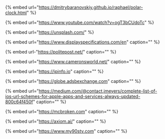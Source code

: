 {% embed url="https://dmitrybaranovskiy.github.io/raphael/polar-clock.html" %}

{% embed url="https://www.youtube.com/watch?v=ogT3bCUdoTc" %}

{% embed url="https://unsplash.com/" %}

{% embed url="https://www.displayspecifications.com/en" caption="" %}

{% embed url-"https://politepost.net/" caption="" %}

{% embed url="https://www.cameronsworld.net/" caption="" %}

{% embed url="https://ipinfo.io" caption="" %}

{% embed url="https://globe.adsbexchange.com" caption="" %}

{% embed url="https://medium.com/@contact.jmeyers/complete-list-of-ios-url-schemes-for-apple-apps-and-services-always-updated-800c64f450f" caption="" %}

{% embed url="https://mcbroken.com" caption="" %}

{% embed url="https://axiom.ai/" caption="" %}

{% embed url="https://www.my90stv.com" caption="" %}

